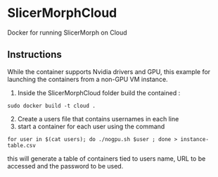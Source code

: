 # SlicerMorphCloud
Docker for running SlicerMorph on Cloud

## Instructions
While the container supports Nvidia drivers and GPU, this example for launching the containers from a non-GPU VM instance. 

1. Inside the SlicerMorphCloud folder build the contained :

```sudo docker build -t cloud .```

2. Create a users file that contains usernames in each line
3. start a container for each user using the command

```for user in $(cat users); do ./nogpu.sh $user ; done > instance-table.csv```

this will generate a table of containers tied to users name, URL to be accessed and the password to be used. 


